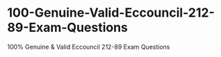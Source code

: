 # 100-Genuine-Valid-Eccouncil-212-89-Exam-Questions
100% Genuine &amp; Valid Eccouncil 212-89 Exam Questions
